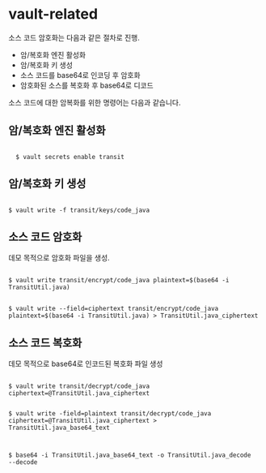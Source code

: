 # vault-related

소스 코드 암호화는 다음과 같은 절차로 진행.
- 암/복호화 엔진 활성화
- 암/복호화 키 생성
- 소스 코드를 base64로 인코딩 후 암호화
- 암호화된 소스를 복호화 후 base64로 디코드

소스 코드에 대한 암복화를 위한 명령어는 다음과 같습니다.

## 암/복호화 엔진 활성화
<code>
  $ vault secrets enable transit
</code>

## 암/복호화 키 생성
<code>
$ vault write -f transit/keys/code_java
</code>

## 소스 코드 암호화
데모 목적으로 암호화 파일을 생성.

<code>
$ vault write transit/encrypt/code_java plaintext=$(base64 -i TransitUtil.java)
  
$ vault write --field=ciphertext transit/encrypt/code_java plaintext=$(base64 -i TransitUtil.java) > TransitUtil.java_ciphertext
</code>

## 소스 코드 복호화
데모 목적으로 base64로 인코드된 복호화 파일 생성

<code>
$ vault write transit/decrypt/code_java ciphertext=@TransitUtil.java_ciphertext

$ vault write -field=plaintext transit/decrypt/code_java ciphertext=@TransitUtil.java_ciphertext > TransitUtil.java_base64_text

$ base64 -i TransitUtil.java_base64_text -o TransitUtil.java_decode --decode
</code>
